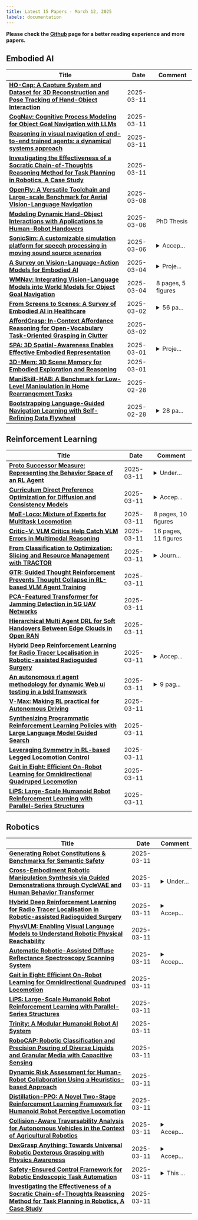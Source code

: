 ```yaml
---
title: Latest 15 Papers - March 12, 2025
labels: documentation
---
```

**Please check the [Github](https://github.com/zezhishao/MTS_Daily_ArXiv) page for a better reading experience and more papers.**

## Embodied AI
| **Title** | **Date** | **Comment** |
| --- | --- | --- |
| **[HO-Cap: A Capture System and Dataset for 3D Reconstruction and Pose Tracking of Hand-Object Interaction](http://arxiv.org/abs/2406.06843v4)** | 2025-03-11 |  |
| **[CogNav: Cognitive Process Modeling for Object Goal Navigation with LLMs](http://arxiv.org/abs/2412.10439v2)** | 2025-03-11 |  |
| **[Reasoning in visual navigation of end-to-end trained agents: a dynamical systems approach](http://arxiv.org/abs/2503.08306v1)** | 2025-03-11 |  |
| **[Investigating the Effectiveness of a Socratic Chain-of-Thoughts Reasoning Method for Task Planning in Robotics, A Case Study](http://arxiv.org/abs/2503.08174v1)** | 2025-03-11 |  |
| **[OpenFly: A Versatile Toolchain and Large-scale Benchmark for Aerial Vision-Language Navigation](http://arxiv.org/abs/2502.18041v4)** | 2025-03-08 |  |
| **[Modeling Dynamic Hand-Object Interactions with Applications to Human-Robot Handovers](http://arxiv.org/abs/2503.04879v1)** | 2025-03-06 | PhD Thesis |
| **[SonicSim: A customizable simulation platform for speech processing in moving sound source scenarios](http://arxiv.org/abs/2410.01481v2)** | 2025-03-06 | <details><summary>Accep...</summary><p>Accepted by ICLR 2025</p></details> |
| **[A Survey on Vision-Language-Action Models for Embodied AI](http://arxiv.org/abs/2405.14093v4)** | 2025-03-04 | <details><summary>Proje...</summary><p>Project page: https://github.com/yueen-ma/Awesome-VLA</p></details> |
| **[WMNav: Integrating Vision-Language Models into World Models for Object Goal Navigation](http://arxiv.org/abs/2503.02247v1)** | 2025-03-04 | 8 pages, 5 figures |
| **[From Screens to Scenes: A Survey of Embodied AI in Healthcare](http://arxiv.org/abs/2501.07468v3)** | 2025-03-02 | <details><summary>56 pa...</summary><p>56 pages, 11 figures, manuscript accepted by Information Fusion</p></details> |
| **[AffordGrasp: In-Context Affordance Reasoning for Open-Vocabulary Task-Oriented Grasping in Clutter](http://arxiv.org/abs/2503.00778v1)** | 2025-03-02 |  |
| **[SPA: 3D Spatial-Awareness Enables Effective Embodied Representation](http://arxiv.org/abs/2410.08208v3)** | 2025-03-01 | <details><summary>Proje...</summary><p>Project Page: https://haoyizhu.github.io/spa/</p></details> |
| **[3D-Mem: 3D Scene Memory for Embodied Exploration and Reasoning](http://arxiv.org/abs/2411.17735v4)** | 2025-03-01 |  |
| **[ManiSkill-HAB: A Benchmark for Low-Level Manipulation in Home Rearrangement Tasks](http://arxiv.org/abs/2412.13211v3)** | 2025-02-28 |  |
| **[Bootstrapping Language-Guided Navigation Learning with Self-Refining Data Flywheel](http://arxiv.org/abs/2412.08467v2)** | 2025-02-28 | <details><summary>28 pa...</summary><p>28 pages, Code and data are available at https://github.com/wz0919/VLN-SRDF</p></details> |

## Reinforcement Learning
| **Title** | **Date** | **Comment** |
| --- | --- | --- |
| **[Proto Successor Measure: Representing the Behavior Space of an RL Agent](http://arxiv.org/abs/2411.19418v2)** | 2025-03-11 | <details><summary>Under...</summary><p>Under submission, 20 pages</p></details> |
| **[Curriculum Direct Preference Optimization for Diffusion and Consistency Models](http://arxiv.org/abs/2405.13637v3)** | 2025-03-11 | <details><summary>Accep...</summary><p>Accepted at CVPR 2025</p></details> |
| **[MoE-Loco: Mixture of Experts for Multitask Locomotion](http://arxiv.org/abs/2503.08564v1)** | 2025-03-11 | 8 pages, 10 figures |
| **[Critic-V: VLM Critics Help Catch VLM Errors in Multimodal Reasoning](http://arxiv.org/abs/2411.18203v4)** | 2025-03-11 | 16 pages, 11 figures |
| **[From Classification to Optimization: Slicing and Resource Management with TRACTOR](http://arxiv.org/abs/2312.07896v2)** | 2025-03-11 | <details><summary>Journ...</summary><p>Journal version of TRACTOR: Traffic Analysis and Classification Tool for Open RAN</p></details> |
| **[GTR: Guided Thought Reinforcement Prevents Thought Collapse in RL-based VLM Agent Training](http://arxiv.org/abs/2503.08525v1)** | 2025-03-11 |  |
| **[PCA-Featured Transformer for Jamming Detection in 5G UAV Networks](http://arxiv.org/abs/2412.15312v2)** | 2025-03-11 |  |
| **[Hierarchical Multi Agent DRL for Soft Handovers Between Edge Clouds in Open RAN](http://arxiv.org/abs/2503.08493v1)** | 2025-03-11 |  |
| **[Hybrid Deep Reinforcement Learning for Radio Tracer Localisation in Robotic-assisted Radioguided Surgery](http://arxiv.org/abs/2503.08492v1)** | 2025-03-11 | <details><summary>Accep...</summary><p>Accepted to IEEE International Conference on Robotics and Automation (ICRA) 2025</p></details> |
| **[An autonomous rl agent methodology for dynamic Web ui testing in a bdd framework](http://arxiv.org/abs/2503.08464v1)** | 2025-03-11 | <details><summary>9 pag...</summary><p>9 pages, 1 graph, couple algorithms</p></details> |
| **[V-Max: Making RL practical for Autonomous Driving](http://arxiv.org/abs/2503.08388v1)** | 2025-03-11 |  |
| **[Synthesizing Programmatic Reinforcement Learning Policies with Large Language Model Guided Search](http://arxiv.org/abs/2405.16450v3)** | 2025-03-11 |  |
| **[Leveraging Symmetry in RL-based Legged Locomotion Control](http://arxiv.org/abs/2403.17320v3)** | 2025-03-11 |  |
| **[Gait in Eight: Efficient On-Robot Learning for Omnidirectional Quadruped Locomotion](http://arxiv.org/abs/2503.08375v1)** | 2025-03-11 |  |
| **[LiPS: Large-Scale Humanoid Robot Reinforcement Learning with Parallel-Series Structures](http://arxiv.org/abs/2503.08349v1)** | 2025-03-11 |  |

## Robotics
| **Title** | **Date** | **Comment** |
| --- | --- | --- |
| **[Generating Robot Constitutions & Benchmarks for Semantic Safety](http://arxiv.org/abs/2503.08663v1)** | 2025-03-11 |  |
| **[Cross-Embodiment Robotic Manipulation Synthesis via Guided Demonstrations through CycleVAE and Human Behavior Transformer](http://arxiv.org/abs/2503.08622v1)** | 2025-03-11 | <details><summary>Under...</summary><p>Under Review in IROS 2025</p></details> |
| **[Hybrid Deep Reinforcement Learning for Radio Tracer Localisation in Robotic-assisted Radioguided Surgery](http://arxiv.org/abs/2503.08492v1)** | 2025-03-11 | <details><summary>Accep...</summary><p>Accepted to IEEE International Conference on Robotics and Automation (ICRA) 2025</p></details> |
| **[PhysVLM: Enabling Visual Language Models to Understand Robotic Physical Reachability](http://arxiv.org/abs/2503.08481v1)** | 2025-03-11 |  |
| **[Automatic Robotic-Assisted Diffuse Reflectance Spectroscopy Scanning System](http://arxiv.org/abs/2503.08470v1)** | 2025-03-11 | <details><summary>Accep...</summary><p>Accepted to IEEE International Conference on Robotics and Automation (ICRA) 2025</p></details> |
| **[Gait in Eight: Efficient On-Robot Learning for Omnidirectional Quadruped Locomotion](http://arxiv.org/abs/2503.08375v1)** | 2025-03-11 |  |
| **[LiPS: Large-Scale Humanoid Robot Reinforcement Learning with Parallel-Series Structures](http://arxiv.org/abs/2503.08349v1)** | 2025-03-11 |  |
| **[Trinity: A Modular Humanoid Robot AI System](http://arxiv.org/abs/2503.08338v1)** | 2025-03-11 |  |
| **[RoboCAP: Robotic Classification and Precision Pouring of Diverse Liquids and Granular Media with Capacitive Sensing](http://arxiv.org/abs/2405.07423v2)** | 2025-03-11 |  |
| **[Dynamic Risk Assessment for Human-Robot Collaboration Using a Heuristics-based Approach](http://arxiv.org/abs/2503.08316v1)** | 2025-03-11 |  |
| **[Distillation-PPO: A Novel Two-Stage Reinforcement Learning Framework for Humanoid Robot Perceptive Locomotion](http://arxiv.org/abs/2503.08299v1)** | 2025-03-11 |  |
| **[Collision-Aware Traversability Analysis for Autonomous Vehicles in the Context of Agricultural Robotics](http://arxiv.org/abs/2410.03370v2)** | 2025-03-11 | <details><summary>Accep...</summary><p>Accepted for publication in the 2025 IEEE International Conference on Robotics and Automation (ICRA25)</p></details> |
| **[DexGrasp Anything: Towards Universal Robotic Dexterous Grasping with Physics Awareness](http://arxiv.org/abs/2503.08257v1)** | 2025-03-11 | <details><summary>Accep...</summary><p>Accepted by CVPR 2025</p></details> |
| **[Safety-Ensured Control Framework for Robotic Endoscopic Task Automation](http://arxiv.org/abs/2503.08214v1)** | 2025-03-11 | <details><summary>This ...</summary><p>This paper is submitted to IEEE Access</p></details> |
| **[Investigating the Effectiveness of a Socratic Chain-of-Thoughts Reasoning Method for Task Planning in Robotics, A Case Study](http://arxiv.org/abs/2503.08174v1)** | 2025-03-11 |  |

